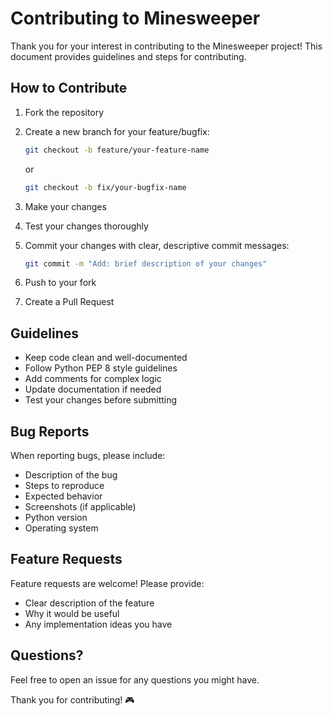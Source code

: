 # Contributing to Minesweeper

Thank you for your interest in contributing to the Minesweeper project! This document provides guidelines and steps for contributing.

## How to Contribute

1. Fork the repository
2. Create a new branch for your feature/bugfix:
   ```bash
   git checkout -b feature/your-feature-name
   ```
   or
   ```bash
   git checkout -b fix/your-bugfix-name
   ```

3. Make your changes
4. Test your changes thoroughly
5. Commit your changes with clear, descriptive commit messages:
   ```bash
   git commit -m "Add: brief description of your changes"
   ```
6. Push to your fork
7. Create a Pull Request

## Guidelines

- Keep code clean and well-documented
- Follow Python PEP 8 style guidelines
- Add comments for complex logic
- Update documentation if needed
- Test your changes before submitting

## Bug Reports

When reporting bugs, please include:

- Description of the bug
- Steps to reproduce
- Expected behavior
- Screenshots (if applicable)
- Python version
- Operating system

## Feature Requests

Feature requests are welcome! Please provide:

- Clear description of the feature
- Why it would be useful
- Any implementation ideas you have

## Questions?

Feel free to open an issue for any questions you might have.

Thank you for contributing! 🎮 